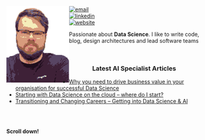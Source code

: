 [//]: # (<img align="left" src="https://orhun.dev/img/crow.png">)
<img align="left" src="dp_pixel.png" height="200">

[![email](https://img.shields.io/badge/-@jerry.mannings@gmail.com-313131?style=flat-square&labelColor=313131&logo=gmail&logoColor=white&color=313131)](mailto:jerry.mannings@gmail.com)  
[![linkedin](https://img.shields.io/badge/-@jwmannings-313131?style=flat-square&labelColor=313131&logo=LinkedIn&logoColor=white&color=313131)](https://www.linkedin.com/in/oasdasdasdasd/)  
[![website](https://img.shields.io/badge/-@AISpecialist-313131?style=flat-square&labelColor=313131&logo=Python&logoColor=white&color=313131)](aispecialist.ai/)  

Passionate about **Data Science**. I like to write code, blog, design architectures and lead software teams <br>

<br>

<h3 align="center">Latest AI Specialist Articles <a href="https://aispecialist.ai/"></a></h3>


<!-- ARTICLES:START -->
- [Why you need to drive business value in your organisation for successful Data Science](https://aispecialist.ai/2020/09/why-you-need-to-drive-business-value-in-your-organisation-for-successful-data-science/)
- [Starting with Data Science on the cloud – where do I start?](https://aispecialist.ai/2020/04/starting-with-data-science-on-the-cloud-where-do-i-start/)
- [Transitioning and Changing Careers – Getting into Data Science & AI](https://aispecialist.ai/2020/02/transitioning-and-changing-careers-getting-into-data-science-ai/)
<!-- ARTICLES:END -->
<br>
</br>

**Scroll down!**
